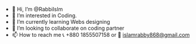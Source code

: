 - 👋 Hi, I’m @RabbiIslm
- 👀 I’m interested in Coding.
- 🌱 I’m currently learning Webs designing
- 💞️ I’m looking to collaborate on coding partner
- 📫 How to reach me 📞 +880 1855507158 or 📨 islamrabby868@gmail.com

<!---
RabbiIslm/RabbiIslm is a ✨ special ✨ repository because its `README.md` (this file) appears on your GitHub profile.
You can click the Preview link to take a look at your changes.
--->
